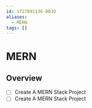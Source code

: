 ```yaml
---
id: 1727091136-BBJO
aliases:
  - MERN
tags: []
---
```


# MERN

## Overview

- [ ] Create A MERN Stack Project
- [ ] Create A MERN Stack Project

